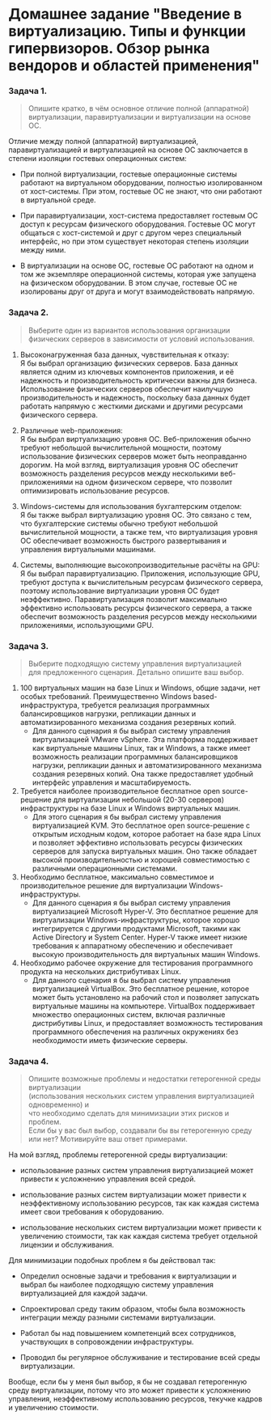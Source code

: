 # Домашнее задание "Введение в виртуализацию. Типы и функции гипервизоров. Обзор рынка вендоров и областей применения"

### Задача 1.
> Опишите кратко, в чём основное отличие полной (аппаратной)  
виртуализации, паравиртуализации и виртуализации на основе ОС.

Отличие между полной (аппаратной) виртуализацией, паравиртуализацией и виртуализацией на основе ОС заключается в степени изоляции гостевых операционных систем:

* При полной виртуализации, гостевые операционные системы работают на виртуальном оборудовании, полностью изолированном от хост-системы. При этом, гостевые ОС не знают, что они работают в виртуальной среде.

* При паравиртуализации, хост-система предоставляет гостевым ОС доступ к ресурсам физического оборудования. Гостевые ОС могут общаться с хост-системой и друг с другом через специальный интерфейс, но при этом существует некоторая степень изоляции между ними.

* В виртуализации на основе ОС, гостевые ОС работают на одном и том же экземпляре операционной системы, которая уже запущена на физическом оборудовании. В этом случае, гостевые ОС не изолированы друг от друга и могут взаимодействовать напрямую.

### Задача 2.
> Выберите один из вариантов использования организации  
физических серверов в зависимости от условий использования.

1. Высоконагруженная база данных, чувствительная к отказу:  
Я бы выбрал организацию физических серверов. База данных является одним из ключевых компонентов приложения, и её надежность и производительность критически важны для бизнеса. Использование физических серверов обеспечит наилучшую производительность и надежность, поскольку база данных будет работать напрямую с жесткими дисками и другими ресурсами физического сервера.

2. Различные web-приложения:  
Я бы выбрал виртуализацию уровня ОС. Веб-приложения обычно требуют небольшой вычислительной мощности, поэтому использование физических серверов может быть неоправданно дорогим. На мой взгляд, виртуализация уровня ОС обеспечит возможность разделения ресурсов между несколькими веб-приложениями на одном физическом сервере, что позволит оптимизировать использование ресурсов.

3. Windows-системы для использования бухгалтерским отделом:  
Я бы также выбрал виртуализацию уровня ОС. Это связано с тем, что бухгалтерские системы обычно требуют небольшой вычислительной мощности, а также тем, что виртуализация уровня ОС обеспечивает возможность быстрого развертывания и управления виртуальными машинами.

4. Системы, выполняющие высокопроизводительные расчёты на GPU:  
Я бы выбрал паравиртуализацию. Приложения, использующие GPU, требуют доступа к вычислительным ресурсам физического сервера, поэтому использование виртуализации уровня ОС будет неэффективно. Паравиртуализация позволит максимально эффективно использовать ресурсы физического сервера, а также обеспечит возможность разделения ресурсов между несколькими приложениями, использующими GPU. 

### Задача 3.
> Выберите подходящую систему управления виртуализацией  
для предложенного сценария. Детально опишите ваш выбор.
 
1. 100 виртуальных машин на базе Linux и Windows, общие задачи, нет особых требований. Преимущественно Windows based-инфраструктура, требуется реализация программных балансировщиков нагрузки, репликации данных и автоматизированного механизма создания резервных копий.  
   * Для данного сценария я бы выбрал систему управления виртуализацией VMware vSphere. Эта платформа поддерживает как виртуальные машины Linux, так и Windows, а также имеет возможность реализации программных балансировщиков нагрузки, репликации данных и автоматизированного механизма создания резервных копий. Она также предоставляет удобный интерфейс управления и масштабируемость.
2. Требуется наиболее производительное бесплатное open source-решение для виртуализации небольшой (20-30 серверов) инфраструктуры на базе Linux и Windows виртуальных машин.
   * Для этого сценария я бы выбрал систему управления виртуализацией KVM. Это бесплатное open source-решение с открытым исходным кодом, которое работает на базе ядра Linux и позволяет эффективно использовать ресурсы физических серверов для запуска виртуальных машин. Оно также обладает высокой производительностью и хорошей совместимостью с различными операционными системами.
3. Необходимо бесплатное, максимально совместимое и производительное решение для виртуализации Windows-инфраструктуры.
   * Для данного сценария я бы выбрал систему управления виртуализацией Microsoft Hyper-V. Это бесплатное решение для виртуализации Windows-инфраструктуры, которое хорошо интегрируется с другими продуктами Microsoft, такими как Active Directory и System Center. Hyper-V также имеет низкие требования к аппаратному обеспечению и обеспечивает высокую производительность для виртуальных машин Windows.
4. Необходимо рабочее окружение для тестирования программного продукта на нескольких дистрибутивах Linux.
   * Для данного сценария я бы выбрал систему управления виртуализацией VirtualBox. Это бесплатное решение, которое может быть установлено на рабочий стол и позволяет запускать виртуальные машины на компьютере. VirtualBox поддерживает множество операционных систем, включая различные дистрибутивы Linux, и предоставляет возможность тестирования программного обеспечения на различных окружениях без необходимости иметь физические серверы.

### Задача 4.
> Опишите возможные проблемы и недостатки гетерогенной среды виртуализации  
(использования нескольких систем управления виртуализацией одновременно) и  
что необходимо сделать для минимизации этих рисков и проблем.  
Если бы у вас был выбор, создавали бы вы гетерогенную среду или нет? Мотивируйте ваш ответ примерами.

На мой взгляд, проблемы гетерогенной среды виртуализации:

* использование разных систем управления виртуализацией может привести к усложнению управления всей средой.

* использование разных систем виртуализации может привести к неэффективному использованию ресурсов, так как каждая система имеет свои требования к оборудованию.

* использование нескольких систем виртуализации может привести к увеличению стоимости, так как каждая система требует отдельной лицензии и обслуживания.

Для минимизации подобных проблем я бы действовал так:

* Определил основные задачи и требования к виртуализации и выбрал бы наиболее подходящую систему управления виртуализацией для каждой задачи.

* Спроектировал среду таким образом, чтобы была возможность интеграции между разными системами виртуализации.

* Работал бы над повышением компетенций всех сотрудников, участвующих в сопровождении инфраструктуры.

* Проводил бы регулярное обслуживание и тестирование всей среды виртуализации.

Вообще, если бы у меня был выбор, я бы не создавал гетерогенную среду виртуализации, потому что это может привести к усложнению управления, неэффективному использованию ресурсов, текучке кадров и увеличению стоимости. 
